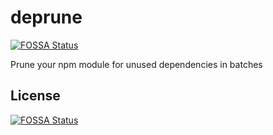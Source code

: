# deprune
[![FOSSA Status](https://app.fossa.com/api/projects/git%2Bgithub.com%2Fjingxinxin%2Fdeprune.svg?type=shield)](https://app.fossa.com/projects/git%2Bgithub.com%2Fjingxinxin%2Fdeprune?ref=badge_shield)

Prune your npm module for unused dependencies in batches


## License
[![FOSSA Status](https://app.fossa.com/api/projects/git%2Bgithub.com%2Fjingxinxin%2Fdeprune.svg?type=large)](https://app.fossa.com/projects/git%2Bgithub.com%2Fjingxinxin%2Fdeprune?ref=badge_large)